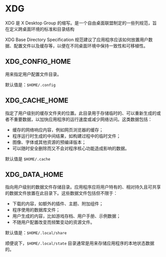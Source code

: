 # XDG

XDG 是 X Desktop Group 的缩写。是一个自由桌面联盟制定的一些列规范，旨在定义跨桌面环境的标准和目录结构

XDG Base Directory Specification 规范建议了应用程序应该如何放置用户数据、配置文件以及缓存等，以便在不同桌面环境中保持一致性和可移植性。

## XDG_CONFIG_HOME

用来指定用户配置文件目录。

默认值是：`$HOME/.config`

## XDG_CACHE_HOME

指定了用户级别的缓存文件夹的位置。此目录用于存储临时的、可以重新生成的或者不重要数据，以加快应用程序的运行速度或减少网络访问。这类数据包括：

- 缓存的网络响应内容，例如网页浏览器的缓存；
- 程序运行时生成的中间结果，如构建过程中的临时文件；
- 图像、字体或其他资源的预编译版本；
- 可以随时安全删除而又不会对程序核心功能造成影响的数据。

默认值是 `$HOME/.cache`

## XDG_DATA_HOME

指向用户级别的数据文件存储目录。应用程序应将用户特有的、相对持久且可共享的数据文件放置在此目录下。这些数据文件包括但不限于：

- 下载的内容，如额外的插件、主题、附加组件；
- 程序使用的数据库文件；
- 用户生成的内容，比如游戏存档、用户手册、示例数据；
- 不随用户配置改变而频繁变动的资源文件。

默认值是：`$HOME/.local/share`

顺便说下，`$HOME/.local/state` 目录通常是用来存储应用程序的本地状态数据的。
